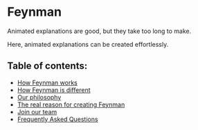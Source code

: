 # Feynman 

Animated explanations are good, but they take too long to make.  

Here, animated explanations can be created effortlessly. 

## Table of contents:
  - [How Feynman works](./doc/harness_potential.md)
  - [How Feynman is different](./doc/facebook_piazza.md) 
  - [Our philosophy](./doc/contrarian_beliefs.md)
  - [The real reason for creating Feynman](./doc/my_promise.md)
  - [Join our team](CONTRIBUTING.md)
  - [Frequently Asked Questions](FAQ.md)

